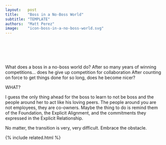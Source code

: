 ```yaml
---
layout:   post
title:    "Boss in a No-Boss World"
subtitle: "TEMPLATE"
authors:  "Matt Perez"
image:    "icon-boss-in-a-no-boss-world.svg"
---
```


<div style="display:none;">
 <p>What does a boss in a no-boss world do? After so many years of winning competitions&hellip; do I give that up? Do I reduce the force and become nicer?</p>
</div>

<h1>&nbsp;</h1>
 <p>What does a boss in a no-boss world do? After so many years of winning competitions&hellip; does he give up competition for collaboration After counting on force to get things done for so long, does he become nicer?</p>
 <p>WHAT?</p>
 <p>I guess the only thing ahead for the boss to learn to not be boss and the people around her to act like his loving peers. The people around you are not employees, they are co-owners. Maybe the thing to do is remind them of the Foundation, the Explicit Alignment, and the commitments they expressed in the Explicit Relationship.</p>
 <p>No matter, the transition is very, very difficult. Embrace the obstacle.</p>

{% include related.html %}